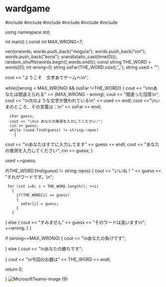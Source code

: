 # wardgame
#include<iostream>
#include<string>
#include<vector>
#include<algorithm>
#include<ctime>
#include<cctype>

using namespace std;

int main()
{
  const int MAX_WRONG=7;

  vector<string>words;
  words.push_back("mogura");
  words.push_back("oni");
  words.push_back("koria");
  srand(static_cast<unsigned int>(time(0)));
  random_shuffle(words.begin(),words.end());
  const string THE_WORD = words[0];
  int wrong=0;
  string soFar(THE_WORD.size(),'_');
  string used = "";

  cout << "ようこそ　文字あてゲームへ\n";

  while((wrong < MAX_WRONG) && (soFar !=THE_WORD))
    {
      cout << "\n\nあなたは間違えられる" << (MAX_WRONG - wrong);
      cout << "間違った回答\n";
      cout << "\n次のような文字が使われている\n" << used << endl;
      cout <<"\nいまのところ、その言葉は：\n" << soFar << endl;

      char guess;
      cout << "\n\n あなたの推測を入力してください:";
      cin >> guess;
      while (used.find(guess) != string::npos)
        {
  cout << "\nあなたはすでに入力してます" << guess << endl;
  cout << "あなたの推測を入力してください";
  cin >> guess;
          }

  used +=guess;

   if(THE_WORD.find(guess) != string::npos)
   {
     cout << "いいね！" << guess << "それがワードです。\n";

     for (int i=0; i < THE_WORD.length(); ++i)
       {
         if(THE_WORD[i] == guess)
         {
           soFar[i] = guess;
         }
       }

       
   }
      else
   {
     cout << "すみません" << guess << "そのワードは違います\n";
     ++wrong;
     }
   }

if (wrong==MAX_WRONG)
{
  cout << "\nあなたの負けです";
  
}
  else
{
  cout << "\nあなたの勝ちです";
  
}
  cout << "\n今回のお題は" << THE_WORD << endl;

return 0;

  
  




}
![MicrosoftTeams-image (9)](https://user-images.githubusercontent.com/104427299/199404165-593b1193-ed12-4f1f-b595-ab1d3f6e1253.png)
